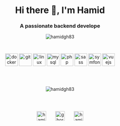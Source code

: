 <h1 align="center">Hi there 👋, I'm Hamid</h1>
<h3 align="center">A passionate backend develope</h3>

<p align="center"> <img src="https://komarev.com/ghpvc/?username=hamidgh83" alt="hamidgh83" /> </p>

<br/>
<p style="text-align=center;width=auto" align="center">
  <img src="https://devicons.github.io/devicon/devicon.git/icons/docker/docker-original-wordmark.svg" alt="docker" width="40" height="40"/> 
  <img src="https://www.vectorlogo.zone/logos/git-scm/git-scm-icon.svg" alt="git" width="40" height="40"/> 
  <img src="https://devicons.github.io/devicon/devicon.git/icons/linux/linux-original.svg" alt="linux" width="40" height="40"/> 
  <img src="https://devicons.github.io/devicon/devicon.git/icons/mysql/mysql-original-wordmark.svg" alt="mysql" width="40" height="40"/> 
  <img src="https://devicons.github.io/devicon/devicon.git/icons/php/php-original.svg" alt="php" width="40" height="40"/> 
  <img src="https://devicons.github.io/devicon/devicon.git/icons/sass/sass-original.svg" alt="sass" width="40" height="40"/> 
  <img src="https://symfony.com/logos/symfony_black_03.svg" alt="symfony" width="40" height="40"/> 
  <img src="https://devicons.github.io/devicon/devicon.git/icons/vuejs/vuejs-original-wordmark.svg" alt="vuejs" width="40" height="40"/>
</p>
<br/>
<br/>
<p style="text-align=center;width=auto" align="center">
  <img align="center" src="https://github-readme-stats.vercel.app/api?username=hamidgh83&show_icons=true" alt="hamidgh83" />
</p>

<br/>
<br/>
<p align="center">
<a href="https://dev.to/hamidgh83" target="blank"><img align="center" src="https://cdn.jsdelivr.net/npm/simple-icons@3.0.1/icons/dev-dot-to.svg" alt="hamidgh83" height="30" width="30" /></a>
<a style="padding:0 25px" href="https://linkedin.com/in/ghorashi" target="blank"><img align="center" src="https://cdn.jsdelivr.net/npm/simple-icons@3.0.1/icons/linkedin.svg" alt="ghorashi" height="30" width="30" /></a>
<a href="https://stackoverflow.com/users/2671891/hamid-ghorashi" target="blank"><img align="center" src="https://cdn.jsdelivr.net/npm/simple-icons@3.0.1/icons/stackoverflow.svg" alt="hamidgh83" height="30" width="30" /></a>
</p>
<!--
**hamidgh83/hamidgh83** is a ✨ _special_ ✨ repository because its `README.md` (this file) appears on your GitHub profile.

Here are some ideas to get you started:

- 🔭 I’m currently working on ...
- 🌱 I’m currently learning ...
- 👯 I’m looking to collaborate on ...
- 🤔 I’m looking for help with ...
- 💬 Ask me about ...
- 📫 How to reach me: ...
- 😄 Pronouns: ...
- ⚡ Fun fact: ...
-->
